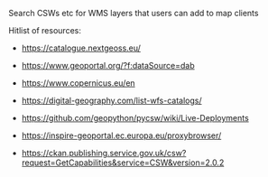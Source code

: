 Search CSWs etc for WMS layers that users can add to map clients

Hitlist of resources:
- https://catalogue.nextgeoss.eu/

- https://www.geoportal.org/?f:dataSource=dab

- https://www.copernicus.eu/en

- https://digital-geography.com/list-wfs-catalogs/

- https://github.com/geopython/pycsw/wiki/Live-Deployments

- https://inspire-geoportal.ec.europa.eu/proxybrowser/

- https://ckan.publishing.service.gov.uk/csw?request=GetCapabilities&service=CSW&version=2.0.2





